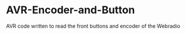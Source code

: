 AVR-Encoder-and-Button
======================

AVR code written to read the front buttons and encoder of the Webradio
